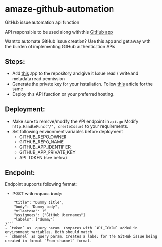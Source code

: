 # amaze-github-automation
GitHub issue automation api function

API responsible to be used along with this [GitHub app](https://github.com/apps/amaze-issue-automation)

Want to automate GitHub issue creation? Use this app and get away with the burden of implementing GitHub authentication APIs

Steps:
---
- Add [this](https://github.com/apps/amaze-issue-automation) app to the repository and give it Issue read / write and metadata read permission.
- Generate the private key for your installation. Follow [this](https://docs.github.com/en/free-pro-team@latest/developers/apps/authenticating-with-github-apps) article for the same
- Deploy this API function on your preferred hosting.

Deployment: 
---
- Make sure to remove/modify the API endpoint in `api.go` Modify `http.HandleFunc("/", createIssue)` to your requirements.
- Set following environment variables before deployment
    - GITHUB_REPO_OWNER
    - GITHUB_REPO_NAME
    - GITHUB_APP_IDENTIFIER
    - GITHUB_APP_PRIVATE_KEY
    - API_TOKEN (see below)

Endpoint:
---
Endpoint supports following format:
- POST with request body:
```{
    "title": "Dummy title",
    "body": "Dummy body",
    "milestone": 15,
    "assignees": ["GitHub Usernames"]
    "labels": ["dummy"]
}```
- `token` as  query param. Compares with `API_TOKEN` added in environment variables. Both should match
- `channel` as query param. Creates a label for the GitHub issue being created in format `From-channel` format.